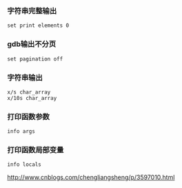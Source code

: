 ### 字符串完整输出
```
set print elements 0
```

### gdb输出不分页
```
set pagination off
```

### 字符串输出
```
x/s char_array
x/10s char_array
```



### 打印函数参数
```
info args
```

### 打印函数局部变量
```
info locals
```

http://www.cnblogs.com/chengliangsheng/p/3597010.html
